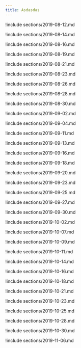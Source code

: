 ```yaml
---
title: Asdasdas
---
```


!include sections/2019-08-12.md

!include sections/2019-08-14.md

!include sections/2019-08-16.md

!include sections/2019-08-19.md

!include sections/2019-08-21.md

!include sections/2019-08-23.md

!include sections/2019-08-26.md

!include sections/2019-08-28.md

!include sections/2019-08-30.md

!include sections/2019-09-02.md

!include sections/2019-09-04.md

!include sections/2019-09-11.md

!include sections/2019-09-13.md

!include sections/2019-09-16.md

!include sections/2019-09-18.md

!include sections/2019-09-20.md

!include sections/2019-09-23.md

!include sections/2019-09-25.md

!include sections/2019-09-27.md

!include sections/2019-09-30.md

!include sections/2019-10-02.md

!include sections/2019-10-07.md

!include sections/2019-10-09.md

!include sections/2019-10-11.md

!include sections/2019-10-14.md

!include sections/2019-10-16.md

!include sections/2019-10-18.md

!include sections/2019-10-21.md

!include sections/2019-10-23.md

!include sections/2019-10-25.md

!include sections/2019-10-28.md

!include sections/2019-10-30.md

!include sections/2019-11-06.md

<!--!include sections/2019-11-13.md-->

<!--!include sections/2019-11-15.md-->

<!--!include sections/2019-11-18.md-->

<!--!include sections/2019-11-20.md-->

<!--!include sections/2019-11-22.md-->

<!--!include sections/2019-11-25.md-->

